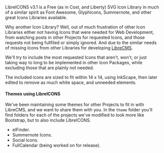 LibreICONS v3.1 is a Free (as in Cost, and Liberty) SVG Icon Library in much of a similar spirit as Font Awesome, Glyphicons, Summernote, and other great Icons Libraries available.

Why another Icon Library? Well, out of much frustration of other Icon Libraries either not having Icons that were needed for Web Development, from watching posts in other Projects for requested Icons, and those requests not being fullfiled or simply ignored. And due to the similar needs of missing Icons from other Libraries for developing [LibreCMS](https://github.com/DiemenDesign/LibreCMS).

We'll try to include the most requested Icons that aren't, won't, or just taking way to long to be implemented in other Icon Packages, while excluding those that are plainly not needed.

The included icons are sized to fit within 14 x 14, using InkScape, then later edited to remove as much white space, and unneeded elements.

#### Themes using LibreICONS
We've been maintaining some themes for other Projects to fit in with LibreCMS, and we want to share them with you. In the `theme` folder you'll find folders for each of the projects we've modified to look more like Bootstrap, but to also include LibreICONS.
- elFinder.
- Summernote Icons.
- Social Icons.
- FullCalendar (being worked on for release).
